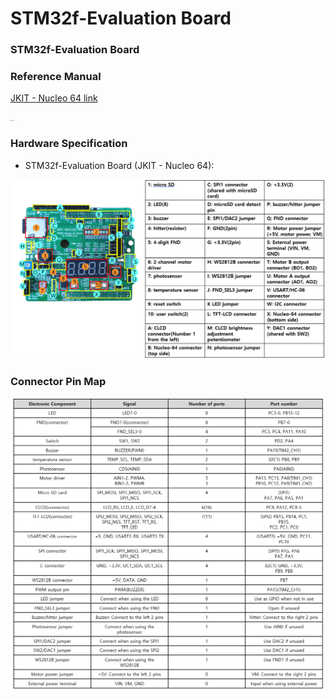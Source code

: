 # STM32f-Evaluation Board



### STM32f-Evaluation Board

### Reference Manual

[JKIT - Nucleo 64 link](https://www.devicemart.co.kr/goods/view?no=14123215&srsltid=AfmBOooT3zgaxGXZ_q0fvy4uZxHesTbwpqNprE6P3YXMk9V0EGoGrhLM)

<img src="https://raw.githubusercontent.com/LeeJunjae1/EC_22000573/main/img/connect.jpg" alt="Connection" style="zoom: 7%;" />



### Hardware Specification

* STM32f-Evaluation Board (JKIT - Nucleo 64): 

![eval_!](https://raw.githubusercontent.com/LeeJunjae1/EC_22000573/main/img/eval1.png)







### Connector Pin Map

![eval_pin_map](https://raw.githubusercontent.com/LeeJunjae1/EC_22000573/main/img/eval2.png)

